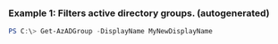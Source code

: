 ### Example 1: Filters active directory groups. (autogenerated)
```powershell
PS C:\> Get-AzADGroup -DisplayName MyNewDisplayName
```

